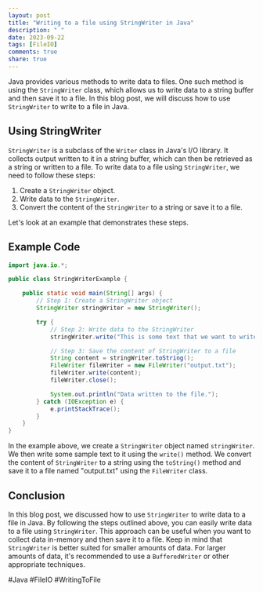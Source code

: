```yaml
---
layout: post
title: "Writing to a file using StringWriter in Java"
description: " "
date: 2023-09-22
tags: [FileIO]
comments: true
share: true
---
```


Java provides various methods to write data to files. One such method is using the `StringWriter` class, which allows us to write data to a string buffer and then save it to a file. In this blog post, we will discuss how to use `StringWriter` to write to a file in Java.

## Using StringWriter

`StringWriter` is a subclass of the `Writer` class in Java's I/O library. It collects output written to it in a string buffer, which can then be retrieved as a string or written to a file. To write data to a file using `StringWriter`, we need to follow these steps:

1. Create a `StringWriter` object.
2. Write data to the `StringWriter`.
3. Convert the content of the `StringWriter` to a string or save it to a file.

Let's look at an example that demonstrates these steps.

## Example Code

```java
import java.io.*;

public class StringWriterExample {

    public static void main(String[] args) {
        // Step 1: Create a StringWriter object
        StringWriter stringWriter = new StringWriter();

        try {
            // Step 2: Write data to the StringWriter
            stringWriter.write("This is some text that we want to write to a file.");

            // Step 3: Save the content of StringWriter to a file
            String content = stringWriter.toString();
            FileWriter fileWriter = new FileWriter("output.txt");
            fileWriter.write(content);
            fileWriter.close();

            System.out.println("Data written to the file.");
        } catch (IOException e) {
            e.printStackTrace();
        }
    }
}
```

In the example above, we create a `StringWriter` object named `stringWriter`. We then write some sample text to it using the `write()` method. We convert the content of `StringWriter` to a string using the `toString()` method and save it to a file named "output.txt" using the `FileWriter` class.

## Conclusion

In this blog post, we discussed how to use `StringWriter` to write data to a file in Java. By following the steps outlined above, you can easily write data to a file using `StringWriter`. This approach can be useful when you want to collect data in-memory and then save it to a file. Keep in mind that `StringWriter` is better suited for smaller amounts of data. For larger amounts of data, it's recommended to use a `BufferedWriter` or other appropriate techniques.

#Java #FileIO #WritingToFile
